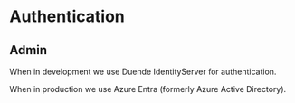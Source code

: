 # Authentication

## Admin

When in development we use Duende IdentityServer for authentication.

When in production we use Azure Entra (formerly Azure Active Directory).